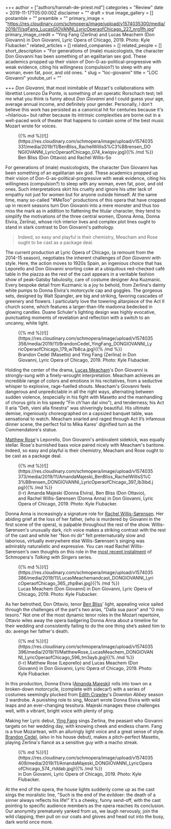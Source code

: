 +++
author = ["authors/hannah-de-priest.md"]
categories = "Review"
date = 2019-11-17T05:00:00Z
disclaimer = ""
draft = true
image_gallery = []
postamble = ""
preamble = ""
primary_image = "https://res.cloudinary.com/schmopera/image/upload/v1574035300/media/2019/11/sqFang_LucasGIOVANNI_LyricOperaofChicago_227_nrg1fh.jpg"
primary_image_credit = "Ying Fang (Zerlina) and Lucas Meachem (Don Giovanni) in Don Giovanni, Lyric Opera of Chicago, 2019. Photo: Kyle Flubacker."
related_articles = []
related_companies = []
related_people = []
short_description = "For generations of (male) musicologists, the character Don Giovanni has been something of an egalitarian sex god. These academics propped up their vision of Don-G-as-political-progressive with weak evidence, citing his willingness (compulsion?) to sleep with any woman, even fat, poor, and old ones. "
slug = "loc-giovanni"
title = "LOC Giovanni"
youtube_url = ""

+++
_Don Giovanni_, that most inimitable of Mozart's collaborations with librettist Lorenzo Da Ponte, is something of an operatic Rorschach test; tell me what you think is funny about _Don Giovanni_ and I could guess your age, average annual income, and definitely your gender. Personally, I don't believe this work has persisted as a canonical hit for centuries because it's \~hilarious\~ but rather because its intrinsic complexities are borne out in a well-paced work of theater that happens to contain some of the best music Mozart wrote for voices.

<figure data-type="image">{{% md %}}![](https://res.cloudinary.com/schmopera/image/upload/v1574035331/media/2019/11/BenBliss_RachelWillisS%C3%B8rensen_DONGIOVANNI_LyricOperaofChicago_074_kwiqsv.jpg){{% /md %}}

<figcaption>Ben Bliss (Don Ottavio) and Rachel Willis-So</figcaption>  
</figure>

For generations of (male) musicologists, the character Don Giovanni has been something of an egalitarian sex god. These academics propped up their vision of Don-G-as-political-progressive with weak evidence, citing his willingness (compulsion?) to sleep with any woman, even fat, poor, and old ones. Such interpretations skirt his cruelty and ignore his utter lack of empathy not just for women but for anyone outside himself. At the same time, many so-called "#MeToo" productions of this opera that have cropped up in recent seasons turn Don Giovanni into a mere monster and thus too miss the mark as in addition to flattening the titular character, they tend to simplify the motivations of the three central women, (Donna Anna, Donna Elvira, Zerlina), whose rich interior lives and complex plot lines ought to stand in stark contrast to Don Giovanni's pathology.

> Indeed, so easy and playful is their chemistry, Meacham and Rose ought to be cast as a package deal.

The current production at Lyric Opera of Chicago, (a remount from the 2014-15 season),  negotiates the inherent challenges of _Don Giovanni_ with style. Here, the action moves to 1920s Spain, an ingenious choice that has Leporello and Don Giovanni snorting coke at a ubiquitous red-checked café table in the piazza as the rest of the cast appears in a veritable fashion show of peak-Gatsby fabulosity, care of costume designer Ana Kuzmanic. Every bespoke detail from Kuzmanic is a joy to behold, from Zerlina's dainty white pumps to Donna Elvira's motorcycle cap and goggles. The gorgeous sets, designed by Walt Spangler, are big and striking, favoring cascades of greenery and flowers. I particularly love the towering altarpiece of the Act II church scene, which features a larger-than-life madonna bedecked in glowing candles. Duane Schuler's lighting design was highly evocative, punctuating moments of revelation and reflection with a switch to an uncanny, white light.

<figure data-type="image">{{% md %}}![](https://res.cloudinary.com/schmopera/image/upload/v1574035356/media/2019/11/BrandonCedel_YingFang_DONGIOVANNI_LyricOperaofChicago_179_w7b8ca.jpg){{% /md %}}

<figcaption>Brandon Cedel (Masetto) and Ying Fang (Zerlina) in Don Giovanni, Lyric Opera of Chicago, 2019. Photo: Kyle Flubacker.</figcaption>  
</figure>

Holding the center of the drama, [Lucas Meacham](/talking-with-singers-lucas-meachem/)'s Don Giovanni is strongly-sung with a finely-wrought interpretation. Meacham achieves an incredible range of colors and emotions in his recitatives, from a seductive whisper to explosive, rage-fuelled shouts. Meacham's Giovanni feels dangerous and unpredictable in all the right ways, alternating between sudden violence, (especially in his fight with Masetto and the manhandling of chorus girls in his speedy "Fin ch'han dal vino"), and tenderness; his Act II aria "Deh, vieni alla finestra" was shiveringly beautiful. His ultimate demise, ingeniously choreographed on a capsized banquet table, was sensational to watch. Meacham snarled and raged through Act II’s infamous dinner scene, the perfect foil to Mika Kares' dignified turn as the Commendatore's statue.

[Matthew Rose](/scene/people/matthew-rose/)'s Leporello, Don Giovanni's ambivalent sidekick, was equally stellar. Rose's burnished bass voice paired nicely with Meacham's baritone. Indeed, so easy and playful is their chemistry, Meacham and Rose ought to be cast as a package deal.

<figure data-type="image">{{% md %}}![](https://res.cloudinary.com/schmopera/image/upload/v1574035373/media/2019/11/AmandaMajeski_BenBliss_RachelWillisS%C3%B8rensen_DONGIOVANNI_LyricOperaofChicago_397_lb3ibd.jpg){{% /md %}}

<figcaption>(l-r) Amanda Majeski (Donna Elvira), Ben Bliss (Don Ottavio), and Rachel Willis-Sørensen (Donna Anna) in Don Giovanni, Lyric Opera of Chicago, 2019. Photo: Kyle Flubacker.</figcaption>  
</figure>

Donna Anna is increasingly a signature role for [Rachel Willis-Sørensen](/talking-with-singers-rachel-willis-sorensen/). Her abiding grief at the loss of her father, (who is murdered by Giovanni in the first scene of the opera), is palpable throughout the rest of the show. Willis-Sørensen's unusually dark, rich voice makes a striking contrast with the rest of the cast and while her "Non mi dir" felt preternaturally slow and laborious, virtually everywhere else Willis-Sørensen's singing was admirably naturalistic and expressive. You can read Rachel Willis-Sørensen's own thoughts on this role in the [most recent instalment](/talking-with-singers-rachel-willis-sorensen/) of Schmopera's _Talking with Singers_ series.

<figure data-type="image">{{% md %}}![](https://res.cloudinary.com/schmopera/image/upload/v1574035386/media/2019/11/LucasMeachemandcast_DONGIOVANNI_LyricOperaofChicago_365_zhp8wi.jpg){{% /md %}}

<figcaption>Lucas Meachem (Don Giovanni) in Don Giovanni, Lyric Opera of Chicago, 2019. Photo: Kyle Flubacker.</figcaption>  
</figure>

As her betrothed, Don Ottavio, tenor [Ben Bliss](/scene/people/ben-bliss/)' light, appealing voice sailed through the challenges of the part's two arias, "Dalla sua pace" and "O mio tesoro." Not one of the most dynamic tenor roles in the Mozart repertoire, Ottavio wiles away the opera badgering Donna Anna about a timeline for their wedding and consistently failing to do the one thing she’s asked him to do: avenge her father's death.

<figure data-type="image">{{% md %}}![](https://res.cloudinary.com/schmopera/image/upload/v1574035396/media/2019/11/MatthewRose_LucasMeachem_DONGIOVANNI_LyricOperaofChicago_596_tm3ayb.jpg){{% /md %}}

<figcaption>(l-r) Matthew Rose (Leporello) and Lucas Meachem (Don Giovanni) in Don Giovanni, Lyric Opera of Chicago, 2019. Photo: Kyle Flubacker.</figcaption>  
</figure>

In this production, Donna Elvira ([Amanda Majeski](/spotlight-on-amanda-majeski/)) rolls into town on a broken-down motorcycle, (complete with sidecar!) with a series of costumes seemingly plucked from [Edith Crawley](https://66.media.tumblr.com/cc9b3398c5181a2395c67da2cd875f70/tumblr_inline_nlm86eouia1touigu_1280.jpg)'s _Downton Abbey_ season 3 wardrobe. A punishing role to sing, Mozart wrote Donna Elvira with wild leaps and an ever-changing tessitura. Majeski manages these challenges well, with a vibrant, bright voice with plenty of ping.

Making her Lyric debut, [Ying Fang](/scene/people/ying-fang/) sings Zerlina, the peasant who Giovanni targets on her wedding day, with knowing cheek and endless charm. Fang is a true Mozartean, with an alluringly light voice and a great sense of style. [Brandon Cedel](/scene/people/brandon-cedel/), (also in his house debut), makes a pitch-perfect Masetto, playing Zerlina's fiancé as a sensitive guy with a macho streak.

<figure data-type="image">{{% md %}}![](https://res.cloudinary.com/schmopera/image/upload/v1574035409/media/2019/11/AmandaMajeski_DONGIOVANNI_LyricOperaofChicago_574_rtddab.jpg){{% /md %}}

<figcaption> in Don Giovanni, Lyric Opera of Chicago, 2019. Photo: Kyle Flubacker.</figcaption>  
</figure>

At the end of the opera, the house lights suddenly come up as the cast sings the moralistic line, "Such is the end of the evildoer: the death of a sinner always reflects his life!" It's a cheeky, funny send-off, with the cast pointing to specific audience members as the opera reaches its conclusion. Our anonymity prematurely yanked from us, we laugh nervously, join the wild clapping, then pull on our coats and gloves and head out into the busy, dark world once more.